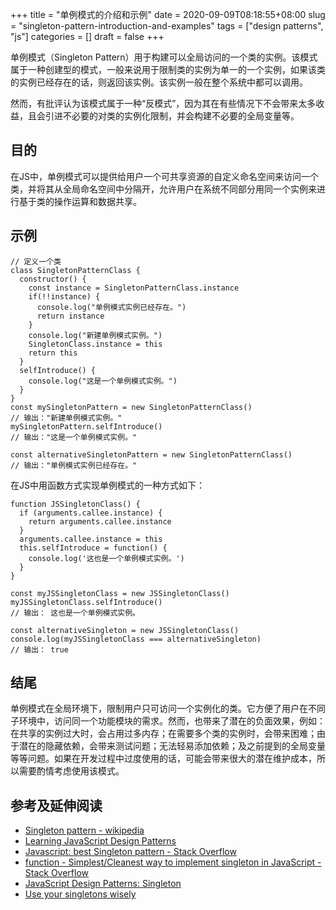 +++
title = "单例模式的介绍和示例"
date = 2020-09-09T08:18:55+08:00
slug = "singleton-pattern-introduction-and-examples"
tags = ["design patterns", "js"]
categories = []
draft = false
+++

单例模式（Singleton Pattern）用于构建可以全局访问的一个类的实例。该模式属于一种创建型的模式，一般来说用于限制类的实例为单一的一个实例，如果该类的实例已经存在的话，则返回该实例。该实例一般在整个系统中都可以调用。

然而，有批评认为该模式属于一种“反模式”，因为其在有些情况下不会带来太多收益，且会引进不必要的对类的实例化限制，并会构建不必要的全局变量等。

## 目的

在JS中，单例模式可以提供给用户一个可共享资源的自定义命名空间来访问一个类，并将其从全局命名空间中分隔开，允许用户在系统不同部分用同一个实例来进行基于类的操作运算和数据共享。

## 示例

```
// 定义一个类
class SingletonPatternClass {
  constructor() {
    const instance = SingletonPatternClass.instance
    if(!!instance) {
      console.log("单例模式实例已经存在。")
      return instance
    }
    console.log("新建单例模式实例。")
    SingletonClass.instance = this
    return this
  }
  selfIntroduce() {
    console.log("这是一个单例模式实例。")
  }
}
const mySingletonPattern = new SingletonPatternClass()
// 输出："新建单例模式实例。"
mySingletonPattern.selfIntroduce()
// 输出："这是一个单例模式实例。"

const alternativeSingletonPattern = new SingletonPatternClass()
// 输出："单例模式实例已经存在。"

```

在JS中用函数方式实现单例模式的一种方式如下：

```
function JSSingletonClass() {
  if (arguments.callee.instance) {
    return arguments.callee.instance
  }
  arguments.callee.instance = this
  this.selfIntroduce = function() {
    console.log('这也是一个单例模式实例。')
  }
}

const myJSSingletonClass = new JSSingletonClass()
myJSSingletonClass.selfIntroduce()
// 输出： 这也是一个单例模式实例。

const alternativeSingleton = new JSSingletonClass()
console.log(myJSSingletonClass === alternativeSingleton)
// 输出： true

```

## 结尾

单例模式在全局环境下，限制用户只可访问一个实例化的类。它方便了用户在不同子环境中，访问同一个功能模块的需求。然而，也带来了潜在的负面效果，例如：在共享的实例过大时，会占用过多内存；在需要多个类的实例时，会带来困难；由于潜在的隐藏依赖，会带来测试问题；无法轻易添加依赖；及之前提到的全局变量等等问题。如果在开发过程中过度使用的话，可能会带来很大的潜在维护成本，所以需要酌情考虑使用该模式。


## 参考及延伸阅读

- [Singleton pattern - wikipedia](https://en.wikipedia.org/wiki/Singleton_pattern)
- [Learning JavaScript Design Patterns](https://addyosmani.com/resources/essentialjsdesignpatterns/book/#singletonpatternjavascript)
- [Javascript: best Singleton pattern - Stack Overflow](https://stackoverflow.com/questions/1635800/javascript-best-singleton-pattern)
- [function - Simplest/Cleanest way to implement singleton in JavaScript - Stack Overflow](https://stackoverflow.com/questions/1479319/simplest-cleanest-way-to-implement-singleton-in-javascript)
- [JavaScript Design Patterns: Singleton](https://robdodson.me/javascript-design-patterns-singleton/)
- [Use your singletons wisely](https://www.ibm.com/developerworks/webservices/library/co-single/index.html)
